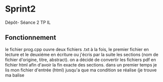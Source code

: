 # Sprint2
Dépôt- Séance 2 TP IL

## Fonctionnement 
le fichier prog.cpp ouvre deux fichiers .txt à la fois, le premier fichier en lecture et le deuxiéme en écriture ou j'écris par la suite les sections (nom de fichier d'origine, titre, abstract). on a décidé de convertir les fichiers pdf en fichier html afin d'avoir la fin exacte des sections. dans un premier temps je lis  mon fichier d'entrée (html) jusqu'a que ma condition se réalise (je trouve ma balise <title>) aprés je renvoie un nouveau objet string qui contient que mon titre grace a les deux methode find qui renvoie la position de la chaine qui est en parametre et la methode substr qui renvoie la sous chaine. ...

les deux fichiers test.py et test.cpp sont des fichiers qui montre la performance des deux langages python et c++ en temps d'execution.(c++ est plus performant)
(a continuer ) 

## commandes 

**convertion pdf**
> pdftotext -raw -layout  Boudin-Torres-2006.pdf -bbox